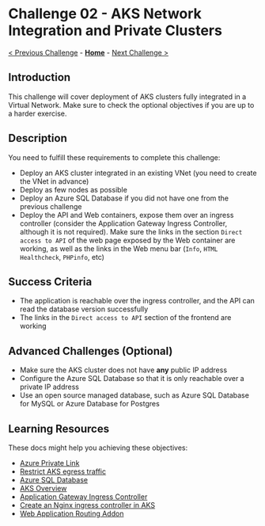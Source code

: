 # Challenge 02 - AKS Network Integration and Private Clusters

[< Previous Challenge](./Challenge-01.md) - **[Home](../README.md)** - [Next Challenge >](./Challenge-03.md)

## Introduction

This challenge will cover deployment of AKS clusters fully integrated in a Virtual Network. Make sure to check the optional objectives if you are up to a harder exercise.

## Description

You need to fulfill these requirements to complete this challenge:

- Deploy an AKS cluster integrated in an existing VNet (you need to create the VNet in advance)
- Deploy as few nodes as possible
- Deploy an Azure SQL Database if you did not have one from the previous challenge
- Deploy the API and Web containers, expose them over an ingress controller (consider the Application Gateway Ingress Controller, although it is not required). Make sure the links in the section `Direct access to API` of the web page exposed by the Web container are working, as well as the links in the Web menu bar (`Info`, `HTML Healthcheck`, `PHPinfo`, etc)

## Success Criteria

- The application is reachable over the ingress controller, and the API can read the database version successfully
- The links in the `Direct access to API` section of the frontend are working

## Advanced Challenges (Optional)

- Make sure the AKS cluster does not have **any** public IP address
- Configure the Azure SQL Database so that it is only reachable over a private IP address
- Use an open source managed database, such as Azure SQL Database for MySQL or Azure Database for Postgres

## Learning Resources

These docs might help you achieving these objectives:

- [Azure Private Link](https://docs.microsoft.com/azure/private-link/private-link-overview)
- [Restrict AKS egress traffic](https://docs.microsoft.com/azure/aks/limit-egress-traffic)
- [Azure SQL Database](https://docs.microsoft.com/azure/azure-sql/azure-sql-iaas-vs-paas-what-is-overview)
- [AKS Overview](https://docs.microsoft.com/azure/aks/)
- [Application Gateway Ingress Controller](https://docs.microsoft.com/azure/application-gateway/ingress-controller-overview)
- [Create an Nginx ingress controller in AKS](https://docs.microsoft.com/azure/aks/ingress-basic?tabs=azure-cli)
- [Web Application Routing Addon](https://docs.microsoft.com/azure/aks/web-app-routing)